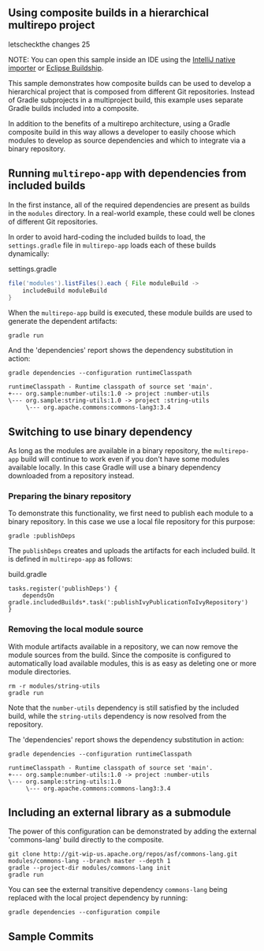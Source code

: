 ## Using composite builds in a hierarchical multirepo project
letscheckthe changes 25

NOTE: You can open this sample inside an IDE using the [IntelliJ native importer](https://www.jetbrains.com/help/idea/gradle.html#gradle_import_project_start) or [Eclipse Buildship](https://projects.eclipse.org/projects/tools.buildship).


This sample demonstrates how composite builds can be used to develop a hierarchical project that is composed from different Git repositories. Instead of Gradle subprojects in a multiproject build, this example uses separate Gradle builds included into a composite.

In addition to the benefits of a multirepo architecture, using a Gradle composite build in this way allows a developer to easily choose which modules to develop as source dependencies and which to integrate via a binary repository.

## Running `multirepo-app` with dependencies from included builds

In the first instance, all of the required dependencies are present as builds in the `modules` directory. In a real-world example, these could well be clones of different Git repositories.

In order to avoid hard-coding the included builds to load, the `settings.gradle` file in `multirepo-app` loads each of these builds dynamically:

settings.gradle
```groovy
file('modules').listFiles().each { File moduleBuild ->
    includeBuild moduleBuild
}
```
When the `multirepo-app` build is executed, these module builds are used to generate the dependent artifacts:

```
gradle run
```

And the 'dependencies' report shows the dependency substitution in action:

```
gradle dependencies --configuration runtimeClasspath
```

```
runtimeClasspath - Runtime classpath of source set 'main'.
+--- org.sample:number-utils:1.0 -> project :number-utils
\--- org.sample:string-utils:1.0 -> project :string-utils
     \--- org.apache.commons:commons-lang3:3.4
```

## Switching to use binary dependency

As long as the modules are available in a binary repository, the `multirepo-app` build will continue to work even if you don't have some modules available locally. In this case Gradle will use a binary dependency downloaded from a repository instead.

### Preparing the binary repository

To demonstrate this functionality, we first need to publish each module to a binary repository. In this case we use a local file repository for this purpose:

```
gradle :publishDeps
```

The `publishDeps` creates and uploads the artifacts for each included build. It is defined in `multirepo-app` as follows:

build.gradle
```
tasks.register('publishDeps') {
    dependsOn gradle.includedBuilds*.task(':publishIvyPublicationToIvyRepository')
}
```

### Removing the local module source

With module artifacts available in a repository, we can now remove the module sources from the build. Since the composite is configured to automatically load available modules, this is as easy as deleting one or more module directories.

```
rm -r modules/string-utils
gradle run
```

Note that the `number-utils` dependency is still satisfied by the included build, while the `string-utils` dependency is now resolved from the repository.

The 'dependencies' report shows the dependency substitution in action:

```
gradle dependencies --configuration runtimeClasspath
```

```
runtimeClasspath - Runtime classpath of source set 'main'.
+--- org.sample:number-utils:1.0 -> project :number-utils
\--- org.sample:string-utils:1.0
     \--- org.apache.commons:commons-lang3:3.4
```

## Including an external library as a submodule

The power of this configuration can be demonstrated by adding the external 'commons-lang' build directly to the composite.

```
git clone http://git-wip-us.apache.org/repos/asf/commons-lang.git modules/commons-lang --branch master --depth 1
gradle --project-dir modules/commons-lang init
gradle run
```

You can see the external transitive dependency `commons-lang` being replaced with the local project dependency by running:

```
gradle dependencies --configuration compile
```
## Sample Commits
